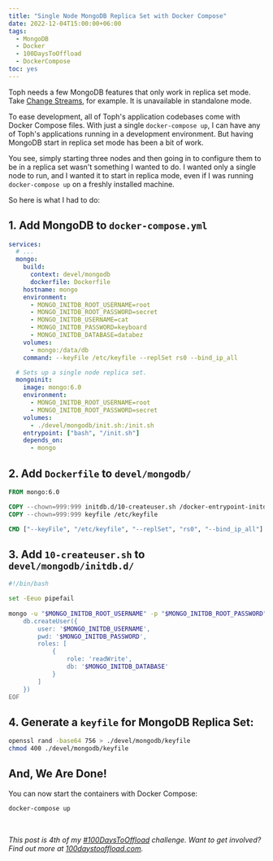 ```yaml
---
title: "Single Node MongoDB Replica Set with Docker Compose"
date: 2022-12-04T15:00:00+06:00
tags:
  - MongoDB
  - Docker
  - 100DaysToOffload
  - DockerCompose
toc: yes
---
```


Toph needs a few MongoDB features that only work in replica set mode. Take [Change Streams](https://www.mongodb.com/docs/manual/changeStreams/), for example. It is unavailable in standalone mode.

To ease development, all of Toph's application codebases come with Docker Compose files. With just a single `docker-compose up`, I can have any of Toph's applications running in a development environment. But having MongoDB start in replica set mode has been a bit of work.

You see, simply starting three nodes and then going in to configure them to be in a replica set wasn't something I wanted to do. I wanted only a single node to run, and I wanted it to start in replica mode, even if I was running `docker-compose up` on a freshly installed machine. 

So here is what I had to do:

## 1. Add MongoDB to `docker-compose.yml`

``` yml
services:
  # ...
  mongo:
    build:
      context: devel/mongodb
      dockerfile: Dockerfile
    hostname: mongo
    environment:
      - MONGO_INITDB_ROOT_USERNAME=root
      - MONGO_INITDB_ROOT_PASSWORD=secret
      - MONGO_INITDB_USERNAME=cat
      - MONGO_INITDB_PASSWORD=keyboard
      - MONGO_INITDB_DATABASE=databez
    volumes:
      - mongo:/data/db
    command: --keyFile /etc/keyfile --replSet rs0 --bind_ip_all

  # Sets up a single node replica set.
  mongoinit:
    image: mongo:6.0
    environment:
      - MONGO_INITDB_ROOT_USERNAME=root
      - MONGO_INITDB_ROOT_PASSWORD=secret
    volumes:
      - ./devel/mongodb/init.sh:/init.sh
    entrypoint: ["bash", "/init.sh"]
    depends_on:
      - mongo
```

## 2. Add `Dockerfile` to `devel/mongodb/`

``` dockerfile
FROM mongo:6.0

COPY --chown=999:999 initdb.d/10-createuser.sh /docker-entrypoint-initdb.d/10-createuser.sh
COPY --chown=999:999 keyfile /etc/keyfile

CMD ["--keyFile", "/etc/keyfile", "--replSet", "rs0", "--bind_ip_all"]
```

## 3. Add `10-createuser.sh` to `devel/mongodb/initdb.d/`

``` sh
#!/bin/bash

set -Eeuo pipefail
 
mongo -u "$MONGO_INITDB_ROOT_USERNAME" -p "$MONGO_INITDB_ROOT_PASSWORD" --authenticationDatabase admin "$MONGO_INITDB_DATABASE" <<EOF
    db.createUser({
        user: '$MONGO_INITDB_USERNAME',
        pwd: '$MONGO_INITDB_PASSWORD',
        roles: [
            {
                role: 'readWrite',
                db: '$MONGO_INITDB_DATABASE'
            }
        ]
    })
EOF
```

## 4. Generate a `keyfile` for MongoDB Replica Set:

``` sh
openssl rand -base64 756 > ./devel/mongodb/keyfile
chmod 400 ./devel/mongodb/keyfile
```

## And, We Are Done!

You can now start the containers with Docker Compose:

``` sh
docker-compose up
```

<br>

_This post is 4th of my [#100DaysToOffload](/tags/100daystooffload/) challenge. Want to get involved? Find out more at [100daystooffload.com](https://100daystooffload.com/)._
